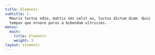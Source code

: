 ```yaml
---
title: Elements
subtitle: |-
  Mauris lectus odio, mattis nec velit eu, luctus dictum diam. Quis  
  tempus que ornare purus a bibendum ultricies.
menus:
  main:
    title: Elements
    weight: 3
layout: elements
---
```

